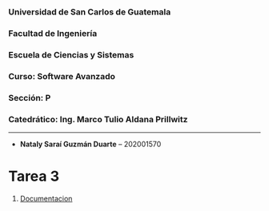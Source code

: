 ### Universidad de San Carlos de Guatemala  
### Facultad de Ingeniería  
### Escuela de Ciencias y Sistemas  
### Curso: Software Avanzado 
### Sección: P 
### Catedrático: Ing. Marco Tulio Aldana Prillwitz

----

- **Nataly Saraí Guzmán Duarte** – 202001570  


# Tarea 3

1. [Documentacion](Documentacion/README.md)